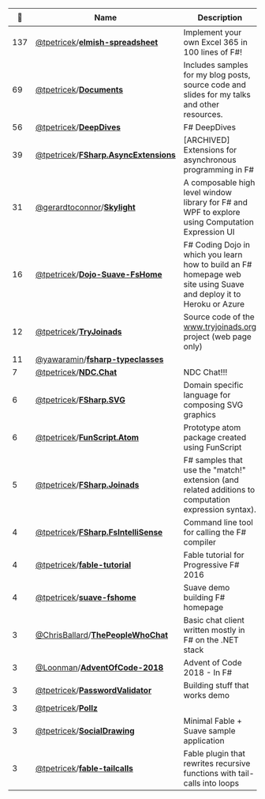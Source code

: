 |:star2: | Name | Description | 🌍|
|---|---|---|---|
|137|[@tpetricek](https://github.com/tpetricek)/[**elmish-spreadsheet**](https://github.com/tpetricek/elmish-spreadsheet)|Implement your own Excel 365 in 100 lines of F#!||
|69|[@tpetricek](https://github.com/tpetricek)/[**Documents**](https://github.com/tpetricek/Documents)|Includes samples for my blog posts, source code and slides for my talks and other resources.|[:arrow_upper_right:](http://tomasp.net/blog)|
|56|[@tpetricek](https://github.com/tpetricek)/[**DeepDives**](https://github.com/tpetricek/DeepDives)|F# DeepDives||
|39|[@tpetricek](https://github.com/tpetricek)/[**FSharp.AsyncExtensions**](https://github.com/tpetricek/FSharp.AsyncExtensions)|[ARCHIVED] Extensions for asynchronous programming in F#||
|31|[@gerardtoconnor](https://github.com/gerardtoconnor)/[**Skylight**](https://github.com/gerardtoconnor/Skylight)|A composable high level window library for F# and WPF to explore using Computation Expression UI||
|16|[@tpetricek](https://github.com/tpetricek)/[**Dojo-Suave-FsHome**](https://github.com/tpetricek/Dojo-Suave-FsHome)|F# Coding Dojo in which you learn how to build an F# homepage web site using Suave and deploy it to Heroku or Azure||
|12|[@tpetricek](https://github.com/tpetricek)/[**TryJoinads**](https://github.com/tpetricek/TryJoinads)|Source code of the www.tryjoinads.org project (web page only)|[:arrow_upper_right:](http://tryjoinads.org)|
|11|[@yawaramin](https://github.com/yawaramin)/[**fsharp-typeclasses**](https://github.com/yawaramin/fsharp-typeclasses)|||
|7|[@tpetricek](https://github.com/tpetricek)/[**NDC.Chat**](https://github.com/tpetricek/NDC.Chat)|NDC Chat!!!||
|6|[@tpetricek](https://github.com/tpetricek)/[**FSharp.SVG**](https://github.com/tpetricek/FSharp.SVG)|Domain specific language for composing SVG graphics||
|6|[@tpetricek](https://github.com/tpetricek)/[**FunScript.Atom**](https://github.com/tpetricek/FunScript.Atom)|Prototype atom package created using FunScript||
|5|[@tpetricek](https://github.com/tpetricek)/[**FSharp.Joinads**](https://github.com/tpetricek/FSharp.Joinads)|F# samples that use the "match!" extension (and related additions to computation expression syntax).||
|4|[@tpetricek](https://github.com/tpetricek)/[**FSharp.FsIntelliSense**](https://github.com/tpetricek/FSharp.FsIntelliSense)|Command line tool for calling the F# compiler||
|4|[@tpetricek](https://github.com/tpetricek)/[**fable-tutorial**](https://github.com/tpetricek/fable-tutorial)|Fable tutorial for Progressive F# 2016||
|4|[@tpetricek](https://github.com/tpetricek)/[**suave-fshome**](https://github.com/tpetricek/suave-fshome)|Suave demo building F# homepage||
|3|[@ChrisBallard](https://github.com/ChrisBallard)/[**ThePeopleWhoChat**](https://github.com/ChrisBallard/ThePeopleWhoChat)|Basic chat client written mostly in F# on the .NET stack||
|3|[@Loonman](https://github.com/Loonman)/[**AdventOfCode-2018**](https://github.com/Loonman/AdventOfCode-2018)|Advent of Code 2018 - In F#||
|3|[@tpetricek](https://github.com/tpetricek)/[**PasswordValidator**](https://github.com/tpetricek/PasswordValidator)|Building stuff that works demo||
|3|[@tpetricek](https://github.com/tpetricek)/[**Pollz**](https://github.com/tpetricek/Pollz)|||
|3|[@tpetricek](https://github.com/tpetricek)/[**SocialDrawing**](https://github.com/tpetricek/SocialDrawing)|Minimal Fable + Suave sample application||
|3|[@tpetricek](https://github.com/tpetricek)/[**fable-tailcalls**](https://github.com/tpetricek/fable-tailcalls)|Fable plugin that rewrites recursive functions with tail-calls into loops||

